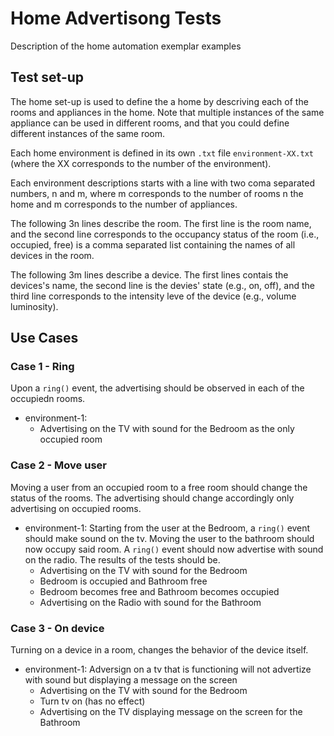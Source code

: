 # Home Advertisong Tests

Description of the home automation exemplar examples

## Test set-up

The home set-up is used to define the a home by descriving each of the rooms and appliances in the home. Note that multiple instances of the same appliance can be used in different rooms, and that you could define different instances of the same room.

Each home environment is defined in its own `.txt` file `environment-XX.txt` (where the XX corresponds to the number of the environment).

Each environment descriptions starts with a line with two coma separated numbers, n and m, where m corresponds to the number of rooms n the home and m corresponds to the number of appliances. 

The following 3n lines describe the room. The first line is the room name, and the second line corresponds to the occupancy status of the room (i.e., occupied, free) is a comma separated list containing the names of all devices in the room.

The following 3m lines describe a device. The first lines contais the devices's name, the second line is the devies' state (e.g., on, off), and the third line corresponds to the intensity leve of the device (e.g., volume luminosity).
 
## Use Cases


### Case 1 - Ring

Upon a `ring()` event, the advertising should be observed in each of the occupiedn rooms.

- environment-1: 
  - Advertising on the TV with sound for the Bedroom as the only occupied room

### Case 2 - Move user

Moving a user from an occupied room to a free room should change the status of the rooms. The advertising should change accordingly only advertising on occupied rooms. 

- environment-1: 
Starting from the user at the Bedroom, a `ring()` event should make sound on the tv. Moving the user to the bathroom should now occupy said room. A `ring()` event should now advertise with sound on the radio. The results of the tests should be.
  - Advertising on the TV with sound for the Bedroom
  - Bedroom is occupied and Bathroom free
  - Bedroom becomes free and Bathroom becomes occupied
  - Advertising on the Radio with sound for the Bathroom

### Case 3 - On device

Turning on a device in a room, changes the behavior of the device itself.

- environment-1: 
Adversign on a tv that is functioning will not advertize with sound but displaying a message on the screen
  - Advertising on the TV with sound for the Bedroom
  - Turn tv on (has no effect)
  - Advertising on the TV displaying message on the screen for the Bathroom

